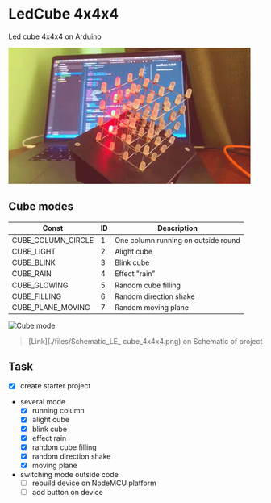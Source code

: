 # LedCube 4x4x4
Led cube 4x4x4 on Arduino

![Preview 1.0](./files/led-cube.gif)


## Cube modes
Const | ID | Description
-----|--|------------
CUBE_COLUMN_CIRCLE | 1 | One column running on outside round
CUBE_LIGHT | 2 | Alight cube
CUBE_BLINK | 3 | Blink cube
CUBE_RAIN | 4 | Effect "rain"
CUBE_GLOWING | 5 | Random cube filling
CUBE_FILLING | 6 | Random direction shake
CUBE_PLANE_MOVING | 7 | Random moving plane


![Cube mode](./files/led-cube-mode.gif)

> [Link](./files/Schematic_LE_ cube_4x4x4.png) on Schematic of project

## Task
- [x] create starter project
- several mode
    - [x] running column
    - [x] alight cube
    - [x] blink cube
    - [x] effect rain
    - [x] random cube filling
    - [x] random direction shake
    - [x] moving plane
- switching mode outside code
    - [ ] rebuild device on NodeMCU platform
    - [ ] add button on device
